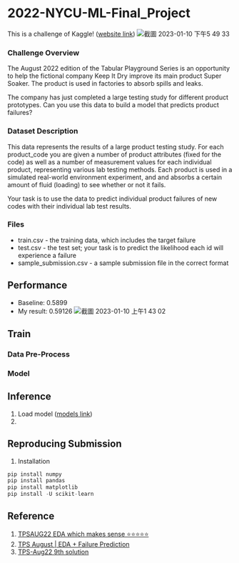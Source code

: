 # 2022-NYCU-ML-Final_Project
This is a challenge of Kaggle! ([website link](https://www.kaggle.com/competitions/tabular-playground-series-aug-2022/overview))
![截圖 2023-01-10 下午5 49 33](https://user-images.githubusercontent.com/96174316/211518113-fd76bd0f-6613-4f76-810b-6a7d0b69e8e9.png)

### Challenge Overview
The August 2022 edition of the Tabular Playground Series is an opportunity to help the fictional company Keep It Dry improve its main product Super Soaker. The product is used in factories to absorb spills and leaks.

The company has just completed a large testing study for different product prototypes. Can you use this data to build a model that predicts product failures?

### Dataset Description
This data represents the results of a large product testing study. For each product_code you are given a number of product attributes (fixed for the code) as well as a number of measurement values for each individual product, representing various lab testing methods. Each product is used in a simulated real-world environment experiment, and and absorbs a certain amount of fluid (loading) to see whether or not it fails.

Your task is to use the data to predict individual product failures of new codes with their individual lab test results.

### Files
* train.csv - the training data, which includes the target failure
* test.csv - the test set; your task is to predict the likelihood each id will experience a failure
* sample_submission.csv - a sample submission file in the correct format

## Performance
* Baseline: 0.5899
* My result: 0.59126
![截圖 2023-01-10 上午1 43 02](https://user-images.githubusercontent.com/96174316/211377030-0016b2b5-bda8-4c32-82f7-0e11bc4b7d28.png)

## Train
### Data Pre-Process
### Model

## Inference
1. Load model ([models link](https://drive.google.com/file/d/1F21z1mY8nLb02w5YxX9gpq8JSExCptuC/view?usp=share_link))
2. 

## Reproducing Submission
1. Installation
```python
pip install numpy
pip install pandas
pip install matplotlib
pip install -U scikit-learn
```

## Reference
1. [TPSAUG22 EDA which makes sense ⭐️⭐️⭐️⭐️⭐️](https://www.kaggle.com/code/ambrosm/tpsaug22-eda-which-makes-sense)
2. [TPS August | EDA + Failure Prediction](https://www.kaggle.com/code/devsubhash/tps-august-eda-failure-prediction/notebook)
3. [TPS-Aug22 9th solution](https://www.kaggle.com/code/takanashihumbert/tps-aug22-9th-solution/notebook)
